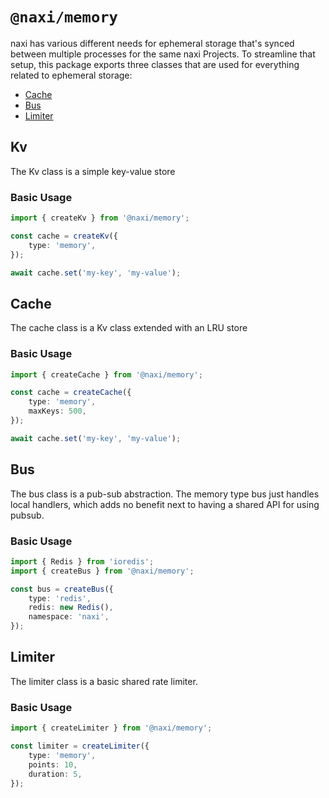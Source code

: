 # `@naxi/memory`

naxi has various different needs for ephemeral storage that's synced between multiple processes for the same
naxi Projects. To streamline that setup, this package exports three classes that are used for everything related to
ephemeral storage:

- [Cache](#cache)
- [Bus](#bus)
- [Limiter](#limiter)

## Kv

The Kv class is a simple key-value store

### Basic Usage

```ts
import { createKv } from '@naxi/memory';

const cache = createKv({
	type: 'memory',
});

await cache.set('my-key', 'my-value');
```

## Cache

The cache class is a Kv class extended with an LRU store

### Basic Usage

```ts
import { createCache } from '@naxi/memory';

const cache = createCache({
	type: 'memory',
	maxKeys: 500,
});

await cache.set('my-key', 'my-value');
```

## Bus

The bus class is a pub-sub abstraction. The memory type bus just handles local handlers, which adds no benefit next to
having a shared API for using pubsub.

### Basic Usage

```ts
import { Redis } from 'ioredis';
import { createBus } from '@naxi/memory';

const bus = createBus({
	type: 'redis',
	redis: new Redis(),
	namespace: 'naxi',
});
```

## Limiter

The limiter class is a basic shared rate limiter.

### Basic Usage

```ts
import { createLimiter } from '@naxi/memory';

const limiter = createLimiter({
	type: 'memory',
	points: 10,
	duration: 5,
});
```

